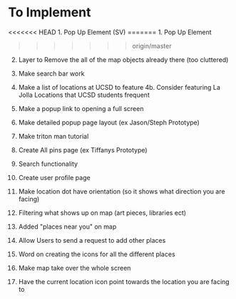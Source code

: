 <h1> To Implement </h1>
<<<<<<< HEAD
1. Pop Up Element (SV)
=======
1. Pop Up Element

>>>>>>> origin/master
2. Layer to Remove the all of the map objects already there (too cluttered)

3. Make search bar work

4. Make a list of locations at UCSD to feature
	4b. Consider featuring La Jolla Locations that UCSD students frequent

5. Make a popup link to opening a full screen 

6. Make detailed popup page layout (ex Jason/Steph Prototype)

7. Make triton man tutorial 

8. Create All pins page (ex Tiffanys Prototype)

9. Search functionality

10. Create user profile page

11. Make location dot have orientation (so it shows what direction you are facing)

12. Filtering what shows up on map (art pieces, libraries ect)

13. Added "places near you" on map

14. Allow Users to send a request to add other places

15. Word on creating the icons for all the different places

16. Make map take over the whole screen 

17. Have the current location icon point towards the location you are facing to
